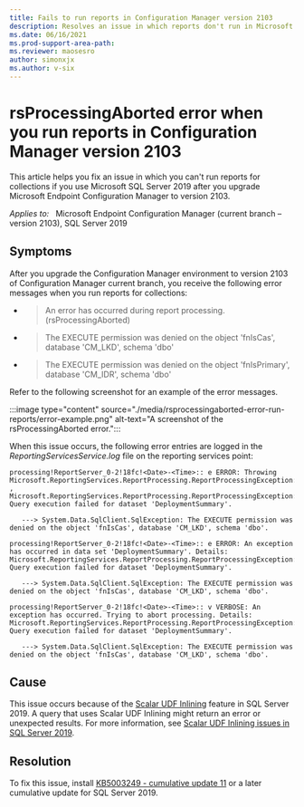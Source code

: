 ```yaml
---
title: Fails to run reports in Configuration Manager version 2103
description: Resolves an issue in which reports don't run in Microsoft Endpoint Configuration Manager version 2103 if SQL Server 2019 is used.
ms.date: 06/16/2021
ms.prod-support-area-path: 
ms.reviewer: maosesro
author: simonxjx
ms.author: v-six
---
```

# rsProcessingAborted error when you run reports in Configuration Manager version 2103

This article helps you fix an issue in which you can't run reports for collections if you use Microsoft SQL Server 2019 after you upgrade Microsoft Endpoint Configuration Manager to version 2103.

_Applies to:_ &nbsp; Microsoft Endpoint Configuration Manager (current branch – version 2103), SQL Server 2019

## Symptoms

After you upgrade the Configuration Manager environment to version 2103 of Configuration Manager current branch, you receive the following error messages when you run reports for collections:

- > An error has occurred during report processing. (rsProcessingAborted)
- > The EXECUTE permission was denied on the object 'fnIsCas', database 'CM_LKD', schema 'dbo'
- > The EXECUTE permission was denied on the object 'fnIsPrimary', database 'CM_IDR', schema 'dbo'

Refer to the following screenshot for an example of the error messages.

:::image type="content" source="./media/rsprocessingaborted-error-run-reports/error-example.png" alt-text="A screenshot of the rsProcessingAborted error.":::

When this issue occurs, the following error entries are logged in the *ReportingServicesService.log* file on the reporting services point:

```output
processing!ReportServer_0-2!18fc!<Date>-<Time>:: e ERROR: Throwing Microsoft.ReportingServices.ReportProcessing.ReportProcessingException: , Microsoft.ReportingServices.ReportProcessing.ReportProcessingException: Query execution failed for dataset 'DeploymentSummary'.

   ---> System.Data.SqlClient.SqlException: The EXECUTE permission was denied on the object 'fnIsCas', database 'CM_LKD', schema 'dbo'.

processing!ReportServer_0-2!18fc!<Date>-<Time>:: e ERROR: An exception has occurred in data set 'DeploymentSummary'. Details: Microsoft.ReportingServices.ReportProcessing.ReportProcessingException: Query execution failed for dataset 'DeploymentSummary'.

   ---> System.Data.SqlClient.SqlException: The EXECUTE permission was denied on the object 'fnIsCas', database 'CM_LKD', schema 'dbo'.

processing!ReportServer_0-2!18fc!<Date>-<Time>:: v VERBOSE: An exception has occurred. Trying to abort processing. Details: Microsoft.ReportingServices.ReportProcessing.ReportProcessingException: Query execution failed for dataset 'DeploymentSummary'.

   ---> System.Data.SqlClient.SqlException: The EXECUTE permission was denied on the object 'fnIsCas', database 'CM_LKD', schema 'dbo'.
```

## Cause

This issue occurs because of the [Scalar UDF Inlining](/sql/relational-databases/user-defined-functions/scalar-udf-inlining) feature in SQL Server 2019. A query that uses Scalar UDF Inlining might return an error or unexpected results. For more information, see [Scalar UDF Inlining issues in SQL Server 2019](https://support.microsoft.com/help/4538581).

## Resolution

To fix this issue, install [KB5003249 - cumulative update 11](https://support.microsoft.com/help/5003249) or a later cumulative update for SQL Server 2019.
